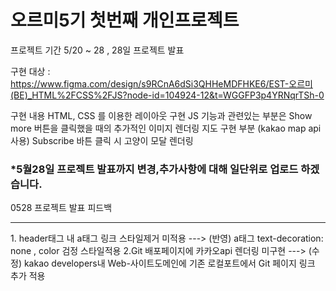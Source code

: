 <h1>오르미5기 첫번째 개인프로젝트</h1>

프로젝트 기간 5/20 ~ 28 , 28일 프로젝트 발표

구현 대상 : https://www.figma.com/design/s9RCnA6dSi3QHHeMDFHKE6/EST-오르미(BE)_HTML%2FCSS%2FJS?node-id=104924-12&t=WGGFP3p4YRNqrTSh-0

구현 내용
HTML, CSS 를 이용한 레이아웃 구현
JS 기능과 관련있는 부분은 Show more 버튼을 클릭했을 때의 추가적인 이미지 렌더링
지도 구현 부분 (kakao map api 사용)
Subscribe 바튼 클릭 시 고양이 모달 렌더링

<h3>*5월28일 프로젝트 발표까지 변경,추가사항에 대해 일단위로 업로드 하겠습니다.</h3>
0528 프로젝트 발표 피드백
<hr>
1. header태그 내 a태그 링크 스타일제거 미적용
---> (반영) a태그 text-decoration: none , color 검정 스타일적용
2.Git 배포페이지에 카카오api 렌더링 미구현
---> (수정) kakao developers내 Web-사이트도메인에 기존 로컬포트에서 Git 페이지 링크 추가 적용
